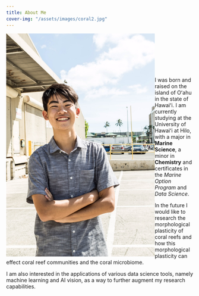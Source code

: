 ```yaml
---
title: About Me
cover-img: "/assets/images/coral2.jpg"
---
```


<img src="/assets/images/portrait.jpg" align="left" width="400px"/>
<br>
<br>
<br>
<br>
<br>
<br>

I was born and raised on the island of Oʻahu in the state of Hawaiʻi. I am currently studying at the University of Hawaiʻi at Hilo, with a major in **Marine Science**, a minor in **Chemistry** and certificates in the *Marine Option Program* and *Data Science*.

In the future I would like to research the morphological plasticity of coral reefs and how this morphological plasticity can effect coral reef communities and the coral microbiome. 

I am also interested in the applications of various data science tools, namely machine learning and AI vision, as a way to further augment my research capabilities. 

